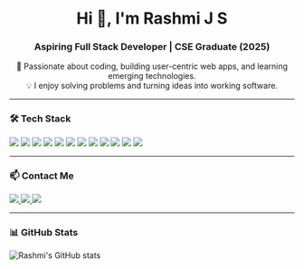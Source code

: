 <h1 align="center">Hi 👋, I'm Rashmi J S</h1>
<h3 align="center">Aspiring Full Stack Developer | CSE Graduate (2025)</h3>

<p align="center">
  🚀 Passionate about coding, building user-centric web apps, and learning emerging technologies.<br>
  💡 I enjoy solving problems and turning ideas into working software.
</p>

---

### 🛠️ Tech Stack

<p align="left">
  <img src="https://img.shields.io/badge/Java-%23ED8B00?style=flat&logo=java&logoColor=white"/>
  <img src="https://img.shields.io/badge/Python-%2314354C?style=flat&logo=python&logoColor=white"/>
  <img src="https://img.shields.io/badge/C++-blue?style=flat&logo=c%2B%2B"/>
  <img src="https://img.shields.io/badge/HTML5-orange?style=flat&logo=html5"/>
  <img src="https://img.shields.io/badge/CSS3-blue?style=flat&logo=css3"/>
  <img src="https://img.shields.io/badge/JavaScript-yellow?style=flat&logo=javascript"/>
  <img src="https://img.shields.io/badge/MySQL-005C84?style=flat&logo=mysql&logoColor=white"/>
  <img src="https://img.shields.io/badge/JDBC-007396?style=flat&logo=oracle&logoColor=white"/>
  <img src="https://img.shields.io/badge/SpringBoot-6DB33F?style=flat&logo=springboot&logoColor=white"/>
  <img src="https://img.shields.io/badge/React-61DAFB?style=flat&logo=react&logoColor=black"/>
  <img src="https://img.shields.io/badge/OpenCV-5C3EE8?style=flat&logo=opencv&logoColor=white"/>
  <img src="https://img.shields.io/badge/GitHub-181717?style=flat&logo=github"/>
</p>

---

### 📫 Contact Me

<p align="left">
  <a href="mailto:jsrashmi5@gmail.com">
    <img src="https://img.shields.io/badge/Email-jsrashmi5@gmail.com-D14836?style=flat&logo=gmail&logoColor=white" />
  </a>
  <a href="https://www.linkedin.com/in/rashmi-j-s/">
    <img src="https://img.shields.io/badge/LinkedIn-Rashmi%20J%20S-blue?style=flat&logo=linkedin" />
  </a>
  <a href="https://github.com/Rashmi532">
    <img src="https://img.shields.io/badge/GitHub-Rashmi532-black?style=flat&logo=github" />
  </a>
</p>

---

### 📊 GitHub Stats

<p align="left">
  <img src="https://github-readme-stats.vercel.app/api?username=Rashmi532&show_icons=true&theme=default" alt="Rashmi's GitHub stats" />
</p>
